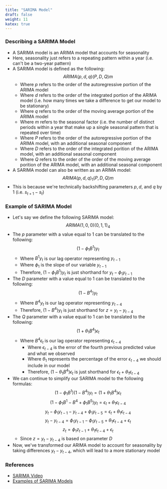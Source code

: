```yaml
---
title: "SARIMA Model"
draft: false
weight: 11
katex: true
---
```


### Describing a SARIMA Model
- A SARIMA model is an ARIMA model that accounts for seasonality
- Here, seasonality just refers to a repeating pattern within a year (i.e. can't be a two-year pattern)
- A SARIMA model is defined as the following:
$$ ARIMA(p,d,q)(P,D,Q)m $$
	- Where $p$ refers to the order of the autoregressive portion of the ARIMA model
	- Where $d$ refers to the order of the integrated portion of the ARIMA model (i.e. how many times we take a difference to get our model to be stationary)
	- Where $q$ refers to the order of the moving average portion of the ARIMA model
	- Where $m$ refers to the seasonal factor (i.e. the number of distinct periods within a year that make up a single seasonal pattern that is repeated over time)
	- Where $P$ refers to the order of the autoregressive portion of the ARIMA model, with an additional seasonal component
	- Where $D$ refers to the order of the integrated porition of the ARIMA model, with an additional seasonal component
	- Where $Q$ refers to the order of the order of the moving average porition of the ARIMA model, with an additional seasonal component
- A SARIMA model can also be written as an ARIMA model:
$$ ARIMA(p,d,q)_{1}(P,D,Q)m $$
- This is because we're technically backshifting parameters $p, d,$ and $q$ by $1$ (i.e. $s_{t+1} - s_{t}$)

### Example of SARIMA Model
- Let's say we define the following SARIMA model:
$$ ARIMA(1,0,0)(0,1,1)_{4} $$
- The $p$ parameter with a value equal to $1$ can be translated to the following:
$$ (1-\phi_{1}B^{1})y_{t} $$
	- Where $B^{1}y_{t}$ is our lag operator representing $y_{t-1}$
	- Where $\phi_{1}$ is the slope of our variable $y_{t-1}$
	- Therefore, $(1-\phi_{1}B^{1})y_{t}$ is just shorthand for $y_{t}-\phi_{1}y_{t-1}$
- The $D$ parameter with a value equal to $1$ can be translated to the following:
$$ (1-B^{4})y_{t} $$
	- Where $B^{4}y_{t}$ is our lag operator representing $y_{t-4}$
	- Therefore, $(1-B^{4})y_{t}$ is just shorthand for $z = y_{t}-y_{t-4}$
- The $Q$ parameter with a value equal to $1$ can be translated to the following:
$$ (1+\theta_{1}B^{4})\epsilon_{t} $$
	- Where $B^{4}\epsilon_{t}$ is our lag operator representing $\epsilon_{t-4}$
        - Where $\epsilon_{t-4}$ is the error of the fourth previous predicted value and what we observed
        - Where $\theta_{1}$ represents the percentage of the error $\epsilon_{t-4}$ we should include in our model
        - Therefore, $(1-\theta_{1}B^{4})\epsilon_{t}$ is just shorthand for $\epsilon_{t}+\theta_{1}\epsilon_{t-4}$
- We can continue to simplify our SARIMA model to the following formulas:
$$ (1-\phi_{1}B^{1})(1-B^{4})y_{t} = (1+\theta_{1}B^{4})\epsilon_{t} $$
$$ (1-\phi_{1}B^{1}-B^{4}+\phi_{1}B^{5})y_{t} = \epsilon_{t}+\theta_{1}\epsilon_{t-4} $$
$$ y_{t} - \phi_{1}y_{t-1} - y_{t-4} + \phi_{1}y_{t-5} = \epsilon_{t} + \theta_{1}\epsilon_{t-4} $$
$$ y_{t} - y_{t-4} = \phi_{1}y_{t-1} - \phi_{1}y_{t-5} + \theta_{1}\epsilon_{t-4} + \epsilon_{t} $$
$$ z_{t} = \phi_{1}z_{t-1} + \theta_{1}\epsilon_{t-4} + \epsilon_{t} $$
	 - Since $z = y_{t}-y_{t-4}$ is based on parameter $D$
- Now, we've transformed our ARIMA model to account for seasonality by taking differences $y_{t} - y_{t-4}$, which will lead to a more stationary model

### References
- [SARIMA Video](https://www.youtube.com/watch?v=WjeGUs6mzXg)
- [Examples of SARIMA Models](https://www.analyticsvidhya.com/blog/2015/12/complete-tutorial-time-series-modeling/)
